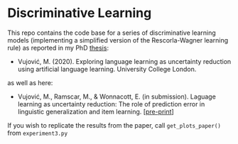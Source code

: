 # Discriminative Learning 

This repo contains the code base for a series of discriminative learning models (implementing a simplified version of the Rescorla-Wagner learning rule) as reported in my PhD [thesis](https://discovery.ucl.ac.uk/id/eprint/10111567/1/Vujovic_PhD_final_20201005.pdf):

* Vujović, M. (2020). Exploring language learning as uncertainty reduction using artificial language learning. University College London. 

as well as here:

* Vujović, M., Ramscar, M., & Wonnacott, E. (in submission). Laguage learning as uncertainty reduction: The role of prediction error in linguistic generalization and item learning. [[pre-print](https://osf.io/f2n9d/)]

If you wish to replicate the results from the paper, call <code>get_plots_paper()</code> from <code>experiment3.py</code>
